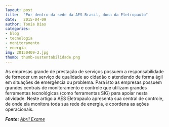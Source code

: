 ```yaml
---
layout: post
title:  "Por dentro da sede da AES Brasil, dona da Eletropaulo"
date:   2015-04-09
author: Tonia Dias
categories: 
- blog
- tecnologia
- monitoramento
- energia
img: 20150409-2.jpg
thumb: thumb-sustentabilidade.png
---
```


As empresas grande de prestação de serviços possuem a responsabilidade de fornecer um serviço de qualidade ao cidadão o atendendo de forma ágil em situações de emergência ou problema. <!--more-->
Para isto as empresas possuem grandes centrais de monitoramento e controle que utilizam grandes ferramentas tecnológicas (como ferramentas SIG) para apoiar nesta atividade. Neste artigo a AES Eletropaulo apresenta sua central de controle, de onde ela monitora toda sua rede de energia, e coordena as ações operacionais.

<i><b>Fonte: </b><a href="http://exame.abril.com.br/negocios/noticias/por-dentro-da-sede-da-aes-brasil-dona-da-eletropaulo">Abril Exame</a></i>